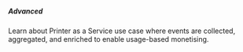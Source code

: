 ##### Advanced

Learn about Printer as a Service use case where events are collected, aggregated, and enriched to enable usage-based monetising.
